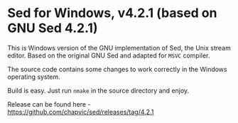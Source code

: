 # Sed for Windows, v4.2.1 (based on GNU Sed 4.2.1)

This is Windows version of the GNU implementation of Sed,
the Unix stream editor. Based on the original GNU Sed and
adapted for `MSVC` compiler.

The source code contains some changes to work correctly
in the Windows operating system.

Build is easy. Just run `nmake` in the source directory
and enjoy.

Release can be found here - https://github.com/chapvic/sed/releases/tag/4.2.1
